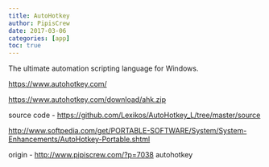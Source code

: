 ```yaml
---
title: AutoHotkey
author: PipisCrew
date: 2017-03-06
categories: [app]
toc: true
---
```


The ultimate automation scripting language for Windows.

https://www.autohotkey.com/

https://www.autohotkey.com/download/ahk.zip

source code - https://github.com/Lexikos/AutoHotkey_L/tree/master/source

http://www.softpedia.com/get/PORTABLE-SOFTWARE/System/System-Enhancements/AutoHotkey-Portable.shtml

origin - http://www.pipiscrew.com/?p=7038 autohotkey